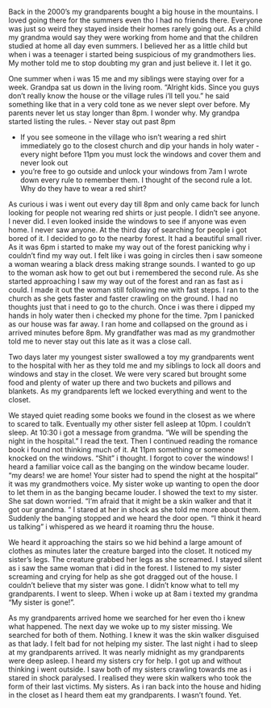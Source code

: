 Back in the 2000’s my grandparents bought a big house in the mountains. I loved going there for the summers even tho I had no friends there. Everyone was just so weird they stayed inside their homes rarely going out. As a child my grandma would say they were working from home and that the children studied at home all day even summers. I believed her as a little child but when i was a teenager i started being suspicious of my grandmothers lies. My mother told me to stop doubting my gran and just believe it. I let it go.
 
One summer when i was 15 me and my siblings were staying over for a week. Grandpa sat us down in the living room. “Alright kids. Since you guys don’t really know the house or the village rules i’ll tell you.” he said something like that in a very cold tone as we never slept over before. My parents never let us stay longer than 8pm. I wonder why. My grandpa started listing the rules. - Never stay out past 8pm  
- If you see someone in the village who isn’t wearing a red shirt immediately go to the closest church and dip your hands in holy water - every night before 11pm you must lock the windows and cover them and never look out
 - you’re free to go outside and unlock your windows from 7am  I wrote down every rule to remember them. I thought of the second rule a lot. Why do they have to wear a red shirt?

 As curious i was i went out every day till 8pm and only came back for lunch looking for people not wearing red shirts or just people. I didn’t see anyone. I never did. I even looked inside the windows to see if anyone was even home. I never saw anyone. At the third day of searching for people i got bored of it. I decided to go to the nearby forest. It had a beautiful small river. As it was 6pm i started to make my way out of the forest panicking why i couldn’t find my way out. I felt like i was going in circles then i saw someone a woman wearing a black dress making strange sounds. I wanted to go up to the woman ask how to get out but i remembered the second rule. As she started approaching I saw my way out of the forest and ran as fast as i could. I made it out the woman still following me with fast steps. I ran to the church as she gets faster and faster  crawling on the ground. I had no thoughts just that i need to go to the church. Once i was there i dipped my hands in holy water then i checked my phone for the time. 7pm I panicked as our house was far away. I ran home and collapsed on the ground as i arrived minutes before 8pm. My grandfather was mad as my grandmother told me to never stay out this late as it was a close call.

 Two days later my youngest sister swallowed a toy my grandparents went to the hospital with her as they told me and my siblings to lock all doors and windows and stay in the closet. We were very scared but brought some food and plenty of water up there and two buckets and pillows and blankets. As my grandparents left we locked everything and went to the closet. 

We stayed quiet reading some books we found in the closest as we where to scared to talk. Eventually my other sister fell asleep at 10pm. I couldn’t sleep. At 10:30 i got a message from grandma. “We will be spending the night in the hospital.” I read the text. Then I continued reading the romance book i found not thinking much of it. At 11pm something or someone knocked on the windows. “Shit” i thought. I forgot to cover the windows! I heard a familiar voice call as the banging on the window became louder. “my dears! we are home! Your sister had to spend the night at the hospital” it was my grandmothers voice. My sister woke up wanting to open the door to let them in as the banging became louder. I showed the text to my sister. She sat down worried. “I’m afraid that it might be a skin walker and that it got our grandma. “ I stared at her in shock as she told me more about them. Suddenly the banging stopped and we heard the door open. “I think it heard us talking” i whispered as we heard it roaming thru the house. 

We heard it approaching the stairs so we hid behind a large amount of clothes as minutes later the creature barged into the closet. It noticed my sister’s legs. The creature grabbed her legs as she screamed. I stayed silent as i saw the same woman that i did in the forest. I listened to my sister screaming and crying for help as she got dragged out of the house. I couldn’t believe that my  sister was gone. I didn’t know what to tell my grandparents. I went to sleep. When i woke up at 8am i texted my grandma “My sister is gone!”. 

As my grandparents arrived home we searched for her even tho i knew what happened. The next day we woke up to my sister missing. We searched for both of them. Nothing. I knew it was the skin walker disguised as that lady. I felt bad for not helping my sister. The last night i had to sleep at my grandparents arrived. It was nearly midnight as my grandparents were deep asleep. I heard my sisters cry for help. I got up and without thinking i went outside. I saw both of my sisters crawling towards me as i stared in shock paralysed. I realised they were skin walkers who took the form of their last victims. My sisters. As i ran back into the house and hiding in the closet as I heard them eat my  grandparents. I wasn’t found. Yet.